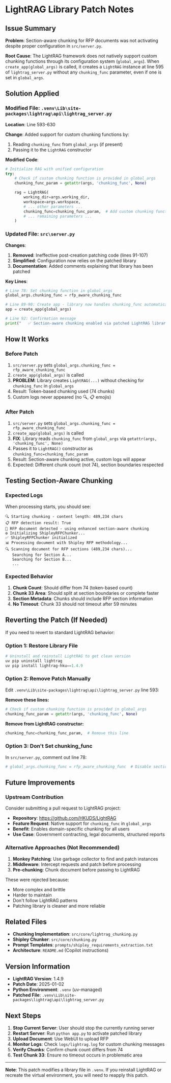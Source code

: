 # LightRAG Library Patch Notes

## Issue Summary

**Problem**: Section-aware chunking for RFP documents was not activating despite proper configuration in `src/server.py`.

**Root Cause**: The LightRAG framework does not natively support custom chunking functions through its configuration system (`global_args`). When `create_app(global_args)` is called, it creates a `LightRAG` instance at line 595 of `lightrag_server.py` without any `chunking_func` parameter, even if one is set in `global_args`.

## Solution Applied

### Modified File: `.venv\Lib\site-packages\lightrag\api\lightrag_server.py`

**Location**: Line 593-630

**Change**: Added support for custom chunking functions by:

1. Reading `chunking_func` from `global_args` (if present)
2. Passing it to the `LightRAG` constructor

**Modified Code**:

```python
# Initialize RAG with unified configuration
try:
    # Check if custom chunking function is provided in global_args
    chunking_func_param = getattr(args, 'chunking_func', None)

    rag = LightRAG(
        working_dir=args.working_dir,
        workspace=args.workspace,
        # ... other parameters ...
        chunking_func=chunking_func_param,  # Add custom chunking function support
        # ... remaining parameters ...
    )
```

### Updated File: `src\server.py`

**Changes**:

1. **Removed**: Ineffective post-creation patching code (lines 91-107)
2. **Simplified**: Configuration now relies on the patched library
3. **Documentation**: Added comments explaining that library has been patched

**Key Lines**:

```python
# Line 78: Set chunking function in global_args
global_args.chunking_func = rfp_aware_chunking_func

# Line 89-90: Create app - library now handles chunking_func automatically
app = create_app(global_args)

# Line 92: Confirmation message
print("   ✅ Section-aware chunking enabled via patched LightRAG library")
```

## How It Works

### Before Patch

1. `src/server.py` sets `global_args.chunking_func = rfp_aware_chunking_func`
2. `create_app(global_args)` is called
3. **PROBLEM**: Library creates `LightRAG(...)` without checking for `chunking_func` in `global_args`
4. Result: Token-based chunking used (74 chunks)
5. Custom logs never appeared (no 🔍, 📋 emojis)

### After Patch

1. `src/server.py` sets `global_args.chunking_func = rfp_aware_chunking_func`
2. `create_app(global_args)` is called
3. **FIX**: Library reads `chunking_func` from `global_args` via `getattr(args, 'chunking_func', None)`
4. Passes it to `LightRAG()` constructor as `chunking_func=chunking_func_param`
5. Result: Section-aware chunking active, custom logs will appear
6. Expected: Different chunk count (not 74), section boundaries respected

## Testing Section-Aware Chunking

### Expected Logs

When processing starts, you should see:

```
🔍 Starting chunking - content length: 489,234 chars
📋 RFP detection result: True
🎯 RFP document detected - using enhanced section-aware chunking
⚙️ Initializing ShipleyRFPChunker...
✅ ShipleyRFPChunker initialized
📊 Processing document with Shipley RFP methodology...
🔍 Scanning document for RFP sections (489,234 chars)...
   Searching for Section A...
   Searching for Section B...
   ...
```

### Expected Behavior

1. **Chunk Count**: Should differ from 74 (token-based count)
2. **Chunk 33 Area**: Should split at section boundaries or complete faster
3. **Section Metadata**: Chunks should include RFP section information
4. **No Timeout**: Chunk 33 should not timeout after 59 minutes

## Reverting the Patch (If Needed)

If you need to revert to standard LightRAG behavior:

### Option 1: Restore Library File

```powershell
# Uninstall and reinstall LightRAG to get clean version
uv pip uninstall lightrag
uv pip install lightrag-hku==1.4.9
```

### Option 2: Remove Patch Manually

Edit `.venv\Lib\site-packages\lightrag\api\lightrag_server.py` line 593:

**Remove these lines:**

```python
# Check if custom chunking function is provided in global_args
chunking_func_param = getattr(args, 'chunking_func', None)
```

**Remove from LightRAG constructor:**

```python
chunking_func=chunking_func_param,  # Remove this line
```

### Option 3: Don't Set chunking_func

In `src/server.py`, comment out line 78:

```python
# global_args.chunking_func = rfp_aware_chunking_func  # Disable section-aware
```

## Future Improvements

### Upstream Contribution

Consider submitting a pull request to LightRAG project:

- **Repository**: https://github.com/HKUDS/LightRAG
- **Feature Request**: Native support for `chunking_func` in `global_args`
- **Benefit**: Enables domain-specific chunking for all users
- **Use Case**: Government contracting, legal documents, structured reports

### Alternative Approaches (Not Recommended)

1. **Monkey Patching**: Use garbage collector to find and patch instances
2. **Middleware**: Intercept requests and patch before processing
3. **Pre-chunking**: Chunk document before passing to LightRAG

These were rejected because:

- More complex and brittle
- Harder to maintain
- Don't follow LightRAG patterns
- Patching library is cleaner and more reliable

## Related Files

- **Chunking Implementation**: `src/core/lightrag_chunking.py`
- **Shipley Chunker**: `src/core/chunking.py`
- **Prompt Templates**: `prompts/shipley_requirements_extraction.txt`
- **Architecture**: `README.md` (Copilot instructions)

## Version Information

- **LightRAG Version**: 1.4.9
- **Patch Date**: 2025-01-02
- **Python Environment**: `.venv` (uv-managed)
- **Patched File**: `.venv\Lib\site-packages\lightrag\api\lightrag_server.py`

## Next Steps

1. **Stop Current Server**: User should stop the currently running server
2. **Restart Server**: Run `python app.py` to activate patched library
3. **Upload Document**: Use WebUI to upload RFP
4. **Monitor Logs**: Check `logs/lightrag.log` for custom chunking messages
5. **Verify Chunks**: Confirm chunk count differs from 74
6. **Test Chunk 33**: Ensure no timeout occurs in problematic area

---

**Note**: This patch modifies a library file in `.venv`. If you reinstall LightRAG or recreate the virtual environment, you will need to reapply this patch.
